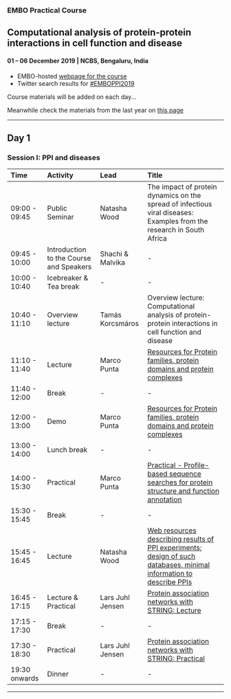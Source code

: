 ### EMBO Practical Course
## Computational analysis of protein-protein interactions in cell function and disease
#### 01 – 06 December 2019 | NCBS, Bengaluru, India

- EMBO-hosted [webpage for the course](http://meetings.embo.org/event/19-protein-protein)
- Twitter search results for [#EMBOPPI2019](https://twitter.com/search?q=%23EMBOPPI2019&src=typd&lang=en-gb)

Course materials will be added on each day...

Meanwhile check the materials from the last year on [this page](https://github.com/malvikasharan/2018-11-EMBORome)

--------------------------------
## Day 1

### Session I: PPI and diseases

| Time | Activity | Lead | Title |
| :---------- | :---------- | :---------- |:---------- | 
| 09:00 - 09:45	| Public Seminar | Natasha Wood | The impact of protein dynamics on the spread of infectious viral diseases: Examples from the research in South Africa |
| 09:45 - 10:00	| Introduction to the Course and Speakers | Shachi & Malvika | - |
| 10:00 - 10:40 | Icebreaker & Tea break | - | - |
| 10:40 - 11:10	| Overview lecture | Tamás Korcsmáros | Overview lecture: Computational analysis of protein-protein interactions in cell function and disease |
| 11:10 - 11:40	| Lecture | Marco Punta | [Resources for Protein families, protein domains and protein complexes](https://github.com/malvikasharan/2018-11-EMBORome/training_material/EMBO-Rome-Files-Marco/Rome-EMBO-School-2018-Marco-Punta-lecture-compressed.pdf) |
| 11:40 - 12:00	| Break | - | - |
| 12:00 - 13:00	| Demo | Marco Punta | [Resources for Protein families, protein domains and protein complexes](https://github.com/malvikasharan/2018-11-EMBORome/training_material/EMBO-Rome-Files-Marco/Rome-EMBO-School-2018-Marco-Punta-lecture-compressed.pdf) |
| 13:00 - 14:00	| Lunch break | - | - |
| 14:00 - 15:30	| Practical | Marco Punta | [Practical - Profile-based sequence searches for protein structure and function annotation](training_material/marco_punta) |
| 15:30 - 15:45	| Break | - | - |
| 15:45 - 16:45 | Lecture | Natasha Wood | [Web resources describing results of PPI experiments; design of such databases, minimal information to describe PPIs](https://github.com/malvikasharan/2018-11-EMBORome/training_material/natashawood/NatashaWood_WebResources.pdf) |
| 16:45 - 17:15	| Lecture & Practical | Lars Juhl Jensen | [Protein association networks with STRING: Lecture](training_material/string_database.pdf)  |
| 17:15 - 17:30	| Break | - | - |
| 17:30 - 18:30	| Practical | Lars Juhl Jensen | [Protein association networks with STRING: Practical](https://jensenlab.org/training/string/)  |
| 19:30 onwards	| Dinner | - | - |
---

